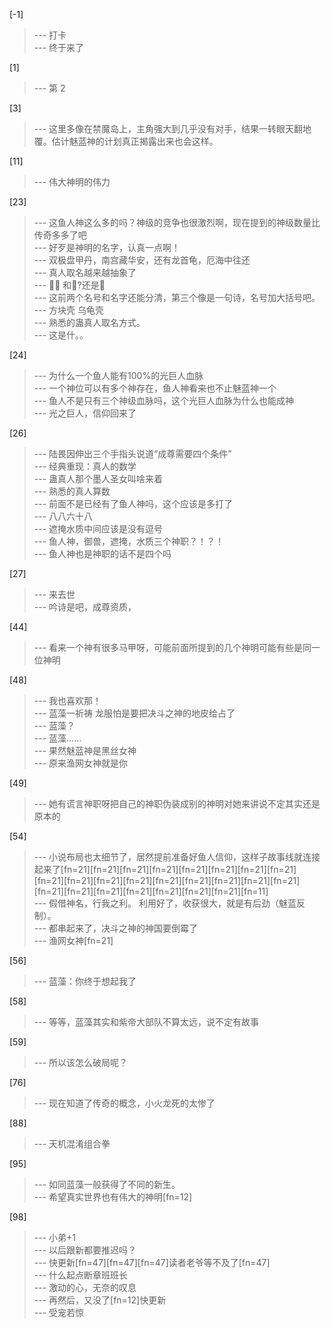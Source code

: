 
[-1] 
>--- 打卡<br>
>--- 终于来了<br>

[1] 
>--- 第 2<br>

[3] 
>--- 这里多像在禁魔岛上，主角强大到几乎没有对手，结果一转眼天翻地覆。估计魅蓝神的计划真正揭露出来也会这样。<br>

[11] 
>--- 伟大神明的伟力<br>

[23] 
>--- 这鱼人神这么多的吗？神级的竞争也很激烈啊，现在提到的神级数量比传奇多多了吧<br>
>--- 好歹是神明的名字，认真一点啊！<br>
>--- 双极盘甲丹，南宫藏华安，还有龙首龟，厄海中往还<br>
>--- 真人取名越来越抽象了<br>
>--- 🦑🐢   和🐬?还是🐳<br>
>--- 这前两个名号和名字还能分清，第三个像是一句诗，名号加大括号吧。<br>
>--- 方块壳  乌龟壳<br>
>--- 熟悉的蛊真人取名方式。<br>
>--- 这是什。。<br>

[24] 
>--- 为什么一个鱼人能有100%的光巨人血脉<br>
>--- 一个神位可以有多个神存在，鱼人神看来也不止魅蓝神一个<br>
>--- 鱼人不是只有三个神级血脉吗，这个光巨人血脉为什么也能成神<br>
>--- 光之巨人，信仰回来了<br>

[26] 
>--- 陆畏因伸出三个手指头说道“成尊需要四个条件”<br>
>--- 经典重现：真人的数学<br>
>--- 蛊真人那个墨人圣女叫啥来着<br>
>--- 熟悉的真人算数<br>
>--- 前面不是已经有了鱼人神吗，这个应该是多打了<br>
>--- 八八六十八<br>
>--- 遮掩水质中间应该是没有逗号<br>
>--- 鱼人神，御兽，遮掩，水质三个神职？！？！<br>
>--- 鱼人神也是神职的话不是四个吗<br>

[27] 
>--- 来去世<br>
>--- 吟诗是吧，成尊资质，<br>

[44] 
>--- 看来一个神有很多马甲呀，可能前面所提到的几个神明可能有些是同一位神明<br>

[48] 
>--- 我也喜欢那！<br>
>--- 蓝藻一祈祷 龙服怕是要把决斗之神的地皮给占了<br>
>--- 蓝藻？<br>
>--- 蓝藻……<br>
>--- 果然魅蓝神是黑丝女神<br>
>--- 原来渔网女神就是你<br>

[49] 
>--- 她有谎言神职呀把自己的神职伪装成别的神明对她来讲说不定其实还是原本的<br>

[54] 
>--- 小说布局也太细节了，居然提前准备好鱼人信仰，这样子故事线就连接起来了[fn=21][fn=21][fn=21][fn=21][fn=21][fn=21][fn=21][fn=21][fn=21][fn=21][fn=21][fn=21][fn=21][fn=21][fn=21][fn=21][fn=21][fn=21][fn=21][fn=21][fn=21][fn=21][fn=21][fn=21][fn=11]<br>
>--- 假借神名，行我之利。
利用好了，收获很大，就是有后劲（魅蓝反制）。<br>
>--- 都串起来了，决斗之神的神国要倒霉了<br>
>--- 渔网女神[fn=21]<br>

[56] 
>--- 蓝藻：你终于想起我了<br>

[58] 
>--- 等等，蓝藻其实和紫帝大部队不算太远，说不定有故事<br>

[59] 
>--- 所以该怎么破局呢？<br>

[76] 
>--- 现在知道了传奇的概念，小火龙死的太惨了<br>

[88] 
>--- 天机混淆组合拳<br>

[95] 
>--- 如同蓝藻一般获得了不同的新生。<br>
>--- 希望真实世界也有伟大的神明[fn=12]<br>

[98] 
>--- 小弟+1<br>
>--- 以后跟新都要推迟吗？<br>
>--- 快更新[fn=47][fn=47][fn=47]读者老爷等不及了[fn=47]<br>
>--- 什么起点断章班班长<br>
>--- 激动的心，无奈的叹息<br>
>--- 再然后，又没了[fn=12]快更新<br>
>--- 受宠若惊<br>
